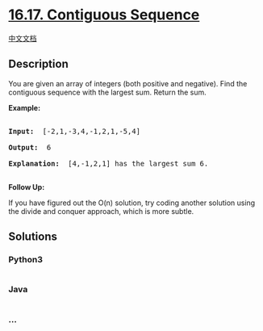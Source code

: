# [16.17. Contiguous Sequence](https://leetcode-cn.com/problems/contiguous-sequence-lcci)

[中文文档](/lcci/16.17.Contiguous%20Sequence/README.md)

## Description
<p>You are given an array of integers (both positive and negative). Find the contiguous sequence with the largest sum. Return the sum.</p>



<p><strong>Example: </strong></p>



<pre>

<strong>Input: </strong> [-2,1,-3,4,-1,2,1,-5,4]

<strong>Output: </strong> 6

<strong>Explanation: </strong> [4,-1,2,1] has the largest sum 6.

</pre>



<p><strong>Follow Up: </strong></p>



<p>If you have figured out the O(n) solution, try coding another solution using the divide and conquer approach, which is more subtle.</p>




## Solutions


<!-- tabs:start -->

### **Python3**

```python

```

### **Java**

```java

```

### **...**
```

```

<!-- tabs:end -->
